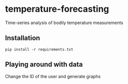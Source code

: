 # temperature-forecasting
Time-series analysis of bodily temperature measurements

## Installation
```pip install -r requirements.txt```

## Playing around with data
Change the ID of the user and generate graphs
